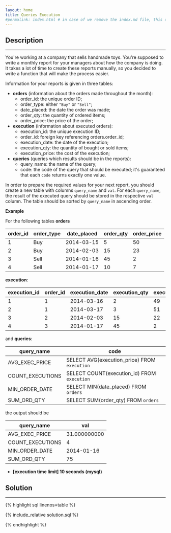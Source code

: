 ```yaml
---
layout: home
title: Queries Execution
#permalink: index.html # in case of we remove the index.md file, this doc will be the index page
---
```


<div class="row">
<div class="columnStmt" markdown="1">

## Description
------

You're working at a company that sells handmade toys. You're supposed to write a monthly report for your managers about how the company is doing. It takes a lot of time to create these reports manually, so you decided to write a function that will make the process easier.

Information for your reports is given in three tables:

* **orders** (information about the orders made throughout the month):
  * order_id: the unique order ID;
  * order_type: either <code>"Buy"</code> or <code>"Sell"</code>;
  * date_placed: the date the order was made;
  * order_qty: the quantity of ordered items;
  * order_price: the price of the order;
* **execution** (information about executed orders):
  * execution_id: the unique execution ID;
  * order_id: foreign key referencing orders.order_id;
  * execution_date: the date of the execution;
  * execution_qty: the quantity of bought or sold items;
  * execution_price: the cost of the execution;
* **queries** (queries which results should be in the reports):
  * query_name: the name of the query;
  * code: the code of the query that should be executed; it's guaranteed that each <code>code</code> returns exactly one value.

In order to prepare the required values for your next report, you should create a new table with columns <code>query_name</code> and <code>val</code>. For each <code>query_name</code>, the result of the executed query should be stored in the respective <code>val</code> column. The table should be sorted by <code>query_name</code> in ascending order.

**Example**

For the following tables **orders**

| order_id | order_type | date_placed | order_qty | order_price |
| -------- | ---------- | ----------- | --------- | ----------- |
| 1        | Buy        | 2014-03-15  | 5         | 50          |
| 2        | Buy        | 2014-02-03  | 15        | 23          |
| 3        | Sell       | 2014-01-16  | 45        | 2           |
| 4        | Sell       | 2014-01-17  | 10        | 7           |


**execution**:

| execution_id | order_id | execution_date | execution_qty | execution_price |
| ------------ | -------- | -------------- | ------------- | --------------- |
| 1            | 1        | 2014-03-16     | 2             | 49              |
| 2            | 1        | 2014-03-17     | 3             | 51              |
| 3            | 2        | 2014-02-03     | 15            | 22              |
| 4            | 3        | 2014-01-17     | 45            | 2               |

and **queries**:

| query_name       | code                                         |
| ---------------- | -------------------------------------------- |
| AVG_EXEC_PRICE   | SELECT AVG(execution_price) FROM `execution` |
| COUNT_EXECUTIONS | SELECT COUNT(execution_id) FROM `execution`  |
| MIN_ORDER_DATE   | SELECT MIN(date_placed) FROM `orders`        |
| SUM_ORD_QTY      | SELECT SUM(order_qty) FROM `orders`          |

the output should be

| query_name       | val          |
| ---------------- | ------------ |
| AVG_EXEC_PRICE   | 31.000000000 |
| COUNT_EXECUTIONS | 4            |
| MIN_ORDER_DATE   | 2014-01-16   |
| SUM_ORD_QTY      | 75           |


* **[execution time limit] 10 seconds (mysql)**

</div>
<div class="columnSol" markdown="1">

## Solution
------

{% highlight sql linenos=table %}

{% include_relative solution.sql %}

{% endhighlight %}

</div>
</div>
